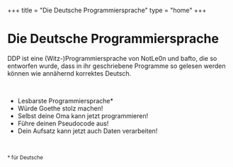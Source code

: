 +++
title = "Die Deutsche Programmiersprache"
type = "home"
+++

# Die Deutsche Programmiersprache
DDP ist eine (Witz-)Programmiersprache von NotLe0n und bafto, die so entworfen wurde, dass in ihr geschriebene Programme so gelesen werden können wie annähernd korrektes Deutsch.

<br>

- Lesbarste Programmiersprache*
- Würde Goethe stolz machen!
- Selbst deine Oma kann jetzt programmieren!
- Führe deinen Pseudocode aus!
- Dein Aufsatz kann jetzt auch Daten verarbeiten!

<br>

<small>* für Deutsche</small>